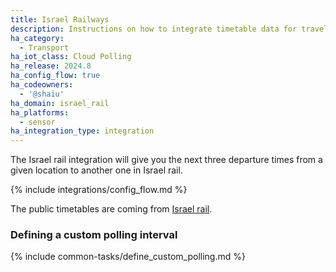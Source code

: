 ```yaml
---
title: Israel Railways
description: Instructions on how to integrate timetable data for traveling in Israel rail within Home Assistant.
ha_category:
  - Transport
ha_iot_class: Cloud Polling
ha_release: 2024.8
ha_config_flow: true
ha_codeowners:
  - '@shaiu'
ha_domain: israel_rail
ha_platforms:
  - sensor
ha_integration_type: integration
---
```


The Israel rail integration will give you the next three departure times from a given location to another one in Israel rail.

{% include integrations/config_flow.md %}

The public timetables are coming from [Israel rail](https://www.rail.co.il).

### Defining a custom polling interval

{% include common-tasks/define_custom_polling.md %}
